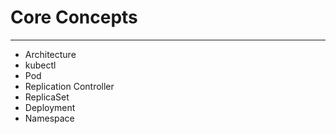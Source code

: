 # Core Concepts
---

- Architecture
- kubectl
- Pod
- Replication Controller
- ReplicaSet
- Deployment
- Namespace

